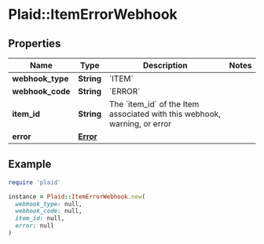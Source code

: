 # Plaid::ItemErrorWebhook

## Properties

| Name | Type | Description | Notes |
| ---- | ---- | ----------- | ----- |
| **webhook_type** | **String** | &#x60;ITEM&#x60; |  |
| **webhook_code** | **String** | &#x60;ERROR&#x60; |  |
| **item_id** | **String** | The &#x60;item_id&#x60; of the Item associated with this webhook, warning, or error |  |
| **error** | [**Error**](Error.md) |  |  |

## Example

```ruby
require 'plaid'

instance = Plaid::ItemErrorWebhook.new(
  webhook_type: null,
  webhook_code: null,
  item_id: null,
  error: null
)
```

